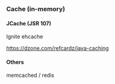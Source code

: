 ### Cache (in-memory)

#### JCache (JSR 107)

Ignite
ehcache

https://dzone.com/refcardz/java-caching

#### Others

memcached / redis